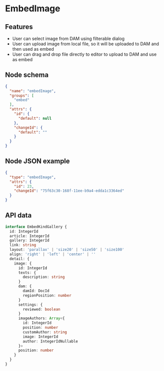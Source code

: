 # EmbedImage

## Features
- User can select image from DAM using filterable dialog
- User can upload image from local file, so it will be uploaded to DAM and then used as embed
- User can drag and drop file directly to editor to upload to DAM and use as embed

## Node schema

```json
{
  "name": "embedImage",
  "groups": [
    "embed"
  ],
  "attrs": {
    "id": {
      "default": null
    },
    "changeId": {
      "default": ""
    }
  }
}
```

## Node JSON example

```json
{
  "type": "embedImage",
  "attrs": {
    "id": 23,
    "changeId": "75f63c30-168f-11ee-b9a4-edda1c3364ed"
  }
}
```

## API data

```ts
interface EmbedKindGallery {
  id: IntegerId
  article: IntegerId
  gallery: IntegerId
  link: string
  layout: 'parallax' | 'size20' | 'size50' | 'size100'
  align: 'right' | 'left' | 'center' | ''
  detail: {
    image: {
      id: IntegerId
      texts: {
        description: string
      }
      dam: {
        damId: DocId
        regionPosition: number
      }
      settings: {
        reviewed: boolean
      }
      imageAuthors: Array<{
        id: IntegerId
        position: number
        customAuthor: string
        image: IntegerId
        author: IntegerIdNullable
      }>
      position: number
    }
  }
}
```
